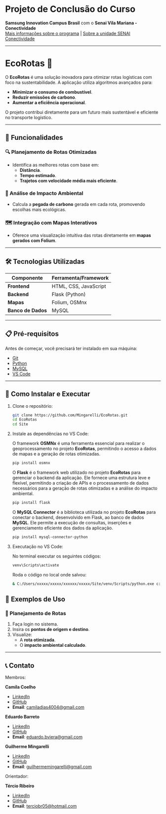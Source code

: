 # Projeto de Conclusão do Curso  
**Samsung Innovation Campus Brasil** com o **Senai Vila Mariana - Conectividade**  
[Mais informações sobre o programa](https://csr.samsung.com/pt/programViewSic.do) | [Sobre a unidade SENAI Conectividade](https://sp.senai.br/unidade/conectividade/)  

---

# EcoRotas 🌱  

O **EcoRotas** é uma solução inovadora para otimizar rotas logísticas com foco na sustentabilidade. A aplicação utiliza algoritmos avançados para:  
- **Minimizar o consumo de combustível**.  
- **Reduzir emissões de carbono**.  
- **Aumentar a eficiência operacional**.  

O projeto contribui diretamente para um futuro mais sustentável e eficiente no transporte logístico.  

---

## 🚀 Funcionalidades  

### 🔍 Planejamento de Rotas Otimizadas  
- Identifica as melhores rotas com base em:  
  - **Distância**.  
  - **Tempo estimado**.  
  - **Trajetos com velocidade média mais eficiente**.  

### 🌱 Análise de Impacto Ambiental  
- Calcula a **pegada de carbono** gerada em cada rota, promovendo escolhas mais ecológicas.  

### 🗺️ Integração com Mapas Interativos  
- Oferece uma visualização intuitiva das rotas diretamente em **mapas gerados com Folium**.  

---

## 🛠️ Tecnologias Utilizadas  

| Componente        | Ferramenta/Framework       |  
|-------------------|---------------------------|  
| **Frontend**      | HTML, CSS, JavaScript     |  
| **Backend**       | Flask (Python)            |  
| **Mapas**         | Folium, OSMnx             |  
| **Banco de Dados**| MySQL                     |  

---

## 📋 Pré-requisitos

Antes de começar, você precisará ter instalado em sua máquina:

- [Git](https://git-scm.com)
- [Python](https://www.python.org)
- [MySQL](https://www.python.org)
- [VS Code](https://code.visualstudio.com)

---

## 🧰 Como Instalar e Executar

1. Clone o repositório:
   ```bash
   git clone https://github.com/Mingarelli/EcoRotas.git
   cd EcoRotas
   cd Site
   ```
   
2. Instale as dependências no VS Code:

   O framework **OSMNx** é uma ferramenta essencial para realizar o geoprocessamento no projeto **EcoRotas**, permitindo o acesso a dados de mapas e a geração de rotas otimizadas.  
   ```bash
   pip install osmnx
   ```

   O **Flask** é o framework web utilizado no projeto **EcoRotas** para gerenciar o backend da aplicação. Ele fornece uma estrutura leve e flexível, permitindo a criação de APIs e o   processamento de dados necessários para a geração de rotas otimizadas e a análise do impacto ambiental.
   ```bash
   pip install flask
   ```
   
   O **MySQL Connector** é a biblioteca utilizada no projeto **EcoRotas** para conectar o backend, desenvolvido em Flask, ao banco de dados **MySQL**. Ele permite a execução de consultas, inserções e gerenciamento eficiente dos dados da aplicação.
   ```bash
   pip install mysql-connector-python
   ```

3. Executação no VS Code:

   No terminal executar os seguintes códigos:
   
   ```bash
   venv\Scripts\activate 
   ```
   
   Roda o código no local onde salvou:
   ```bash
   & C:/Users/xxxxx/xxxxx/xxxxxx/xxxxx/Site/venv/Scripts/python.exe c:/Users/xxxxx/xxxxxx/xxxxx/xxxxx/Site/meu_site.py
   ```

## 🌟 Exemplos de Uso

### 🚗 Planejamento de Rotas  
1. Faça login no sistema.  
2. Insira os **pontos de origem e destino**.  
3. Visualize:  
   - A **rota otimizada**.  
   - O **impacto ambiental calculado**.
  
---

## 📞 Contato  

Membros:

  **Camila Coelho**  
  - [LinkedIn](https://www.linkedin.com/in/camila-coelho-dias/)  
  - [GitHub](https://github.com/Camila-Coelho-Dias)  
  - **Email**: [camiladias4004@gmail.com](mailto:camiladias4004@gmail.com)

  **Eduardo Barreto**  
  - [LinkedIn](https://www.linkedin.com/in/eduardo-b-b165b9116/)  
  - [GitHub](https://github.com/VieiraEduardo)  
  - **Email**: [eduardo.bviera@gmail.com](mailto:eduardo.bviera@gmail.com)  

  **Guilherme Mingarelli**  
  - [LinkedIn](https://www.linkedin.com/in/guilherme-santiago-mingarelli-30b67395/)  
  - [GitHub](https://github.com/Mingarelli)  
  - **Email**: [guilhermemingarelli@gmail.com](mailto:guilhermemingarelli@gmail.com)

Orientador:

  **Tércio Ribeiro**  
  - [LinkedIn](https://www.linkedin.com/in/tercio-ribeiro/)  
  - [GitHub](https://github.com/tbribeiro05)  
  - **Email**: [terciobr05@hotmail.com](mailto:terciobr05@hotmail.com)

